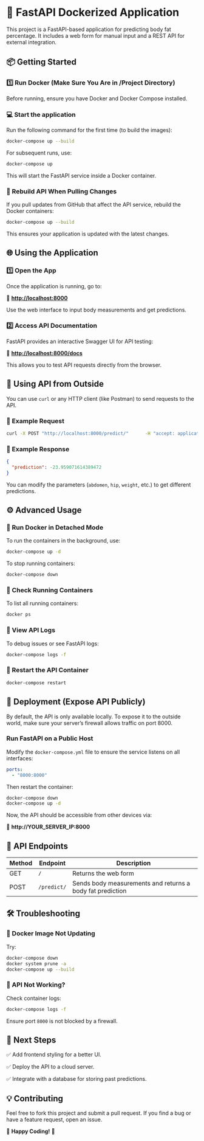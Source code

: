 # 🚀 FastAPI Dockerized Application

This project is a FastAPI-based application for predicting body fat percentage. It includes a web form for manual input and a REST API for external integration.

## 📦 Getting Started

### 1️⃣ Run Docker (Make Sure You Are in /Project Directory)

Before running, ensure you have Docker and Docker Compose installed.

### 💻 Start the application

Run the following command for the first time (to build the images):

```sh
docker-compose up --build
```

For subsequent runs, use:

```sh
docker-compose up
```

This will start the FastAPI service inside a Docker container.

### 🔄 Rebuild API When Pulling Changes

If you pull updates from GitHub that affect the API service, rebuild the Docker containers:

```sh
docker-compose up --build
```

This ensures your application is updated with the latest changes.

## 🌐 Using the Application

### 1️⃣ Open the App

Once the application is running, go to:

🔗 **[http://localhost:8000](http://localhost:8000)**

Use the web interface to input body measurements and get predictions.

### 2️⃣ Access API Documentation

FastAPI provides an interactive Swagger UI for API testing:

🔗 **[http://localhost:8000/docs](http://localhost:8000/docs)**

This allows you to test API requests directly from the browser.

## 📡 Using API from Outside

You can use `curl` or any HTTP client (like Postman) to send requests to the API.

### 🔹 Example Request

```sh
curl -X POST "http://localhost:8000/predict/"      -H "accept: application/json"      -H "Content-Type: application/x-www-form-urlencoded"      -d "abdomen=23&hip=23&weight=23&thigh=23&knee=23&biceps=3&neck=23"
```

### 🔹 Example Response

```json
{
  "prediction": -23.959071614389472
}
```

You can modify the parameters (`abdomen`, `hip`, `weight`, etc.) to get different predictions.

## ⚙ Advanced Usage

### 📌 Run Docker in Detached Mode

To run the containers in the background, use:

```sh
docker-compose up -d
```

To stop running containers:

```sh
docker-compose down
```

### 📌 Check Running Containers

To list all running containers:

```sh
docker ps
```

### 📌 View API Logs

To debug issues or see FastAPI logs:

```sh
docker-compose logs -f
```

### 📌 Restart the API Container

```sh
docker-compose restart
```

## 🚀 Deployment (Expose API Publicly)

By default, the API is only available locally. To expose it to the outside world, make sure your server’s firewall allows traffic on port 8000.

### Run FastAPI on a Public Host

Modify the `docker-compose.yml` file to ensure the service listens on all interfaces:

```yaml
ports:
  - "8000:8000"
```

Then restart the container:

```sh
docker-compose down
docker-compose up -d
```

Now, the API should be accessible from other devices via:

🔗 **http://YOUR_SERVER_IP:8000**

## 📄 API Endpoints

| Method | Endpoint     | Description                                  |
|--------|-------------|----------------------------------------------|
| GET    | `/`         | Returns the web form                        |
| POST   | `/predict/` | Sends body measurements and returns a body fat prediction |

## 🛠 Troubleshooting

### 🔹 Docker Image Not Updating

Try:

```sh
docker-compose down
docker system prune -a
docker-compose up --build
```

### 🔹 API Not Working?

Check container logs:

```sh
docker-compose logs -f
```

Ensure port `8000` is not blocked by a firewall.

## 🎯 Next Steps

✅ Add frontend styling for a better UI.

✅ Deploy the API to a cloud server.

✅ Integrate with a database for storing past predictions.

## 💡 Contributing

Feel free to fork this project and submit a pull request. If you find a bug or have a feature request, open an issue.

🚀 **Happy Coding!** 🚀